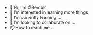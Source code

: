 - 👋 Hi, I’m @Bemblo
- 👀 I’m interested in learning more things
- 🌱 I’m currently learning ...
- 💞️ I’m looking to collaborate on ...
- 📫 How to reach me ...

<!---
Bemblo/Bemblo is a ✨ special ✨ repository because its `README.md` (this file) appears on your GitHub profile.
You can click the Preview link to take a look at your changes.
--->
